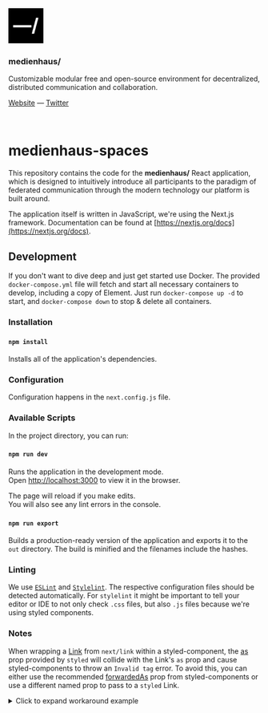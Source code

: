 <img src="./public/favicon.svg" width="70" />

### medienhaus/

Customizable modular free and open-source environment for decentralized, distributed communication and collaboration.

[Website](https://medienhaus.dev/) — [Twitter](https://twitter.com/medienhaus_)

<br>

# medienhaus-spaces

This repository contains the code for the **medienhaus/** React application, which is designed to intuitively introduce all participants to the paradigm of federated communication through the modern technology our platform is built around.

The application itself is written in JavaScript, we're using the Next.js framework. Documentation can be found at [https://nextjs.org/docs](https://nextjs.org/docs).

## Development

If you don't want to dive deep and just get started use Docker. The provided `docker-compose.yml` file will fetch and start all necessary containers to develop, including a copy of Element. Just run `docker-compose up -d` to start, and `docker-compose down` to stop & delete all containers.

### Installation

#### `npm install`

Installs all of the application's dependencies.

### Configuration

Configuration happens in the `next.config.js` file.

### Available Scripts

In the project directory, you can run:

#### `npm run dev`

Runs the application in the development mode.<br />
Open [http://localhost:3000](http://localhost:3000) to view it in the browser.

The page will reload if you make edits.<br />
You will also see any lint errors in the console.

#### `npm run export`

Builds a production-ready version of the application and exports it to the `out` directory. The build is minified and the filenames include the hashes.

### Linting

We use [`ESLint`](https://github.com/eslint/eslint) and [`Stylelint`](https://github.com/stylelint/stylelint). The respective configuration files should be detected automatically. For `stylelint` it might be important to tell your editor or IDE to not only check `.css` files, but also `.js` files because we're using styled components.

### Notes

When wrapping a [Link](https://nextjs.org/docs/api-reference/next/link) from `next/link` within a styled-component, the [as](https://styled-components.com/docs/api#as-polymorphic-prop) prop provided by `styled` will collide with the Link's `as` prop and cause styled-components to throw an `Invalid tag` error. To avoid this, you can either use the recommended [forwardedAs](https://styled-components.com/docs/api#forwardedas-prop) prop from styled-components or use a different named prop to pass to a `styled` Link.

<details>
<summary>Click to expand workaround example</summary>
<br />

**components/StyledLink.js**

```javascript
import Link from 'next/link'
import styled from 'styled-components'

const StyledLink = ({ as, children, className, href }) => (
  <Link href={href} as={as} passHref>
    <a className={className}>{children}</a>
  </Link>
)

export default styled(StyledLink)`
  color: #0075e0;
  text-decoration: none;
  transition: all 0.2s ease-in-out;

  &:hover {
    color: #40a9ff;
  }

  &:focus {
    color: #40a9ff;
    outline: none;
    border: 0;
  }
`
```

**pages/index.js**

```javascript
import StyledLink from '../components/StyledLink'

export default () => (
  <StyledLink href="/post/[pid]" forwardedAs="/post/abc">
    First post
  </StyledLink>
)
```

</details>
